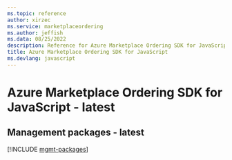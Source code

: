 ```yaml
---
ms.topic: reference
author: xirzec
ms.service: marketplaceordering
ms.author: jeffish
ms.data: 08/25/2022
description: Reference for Azure Marketplace Ordering SDK for JavaScript
title: Azure Marketplace Ordering SDK for JavaScript
ms.devlang: javascript
---
```

# Azure Marketplace Ordering SDK for JavaScript - latest

## Management packages - latest
[!INCLUDE [mgmt-packages](marketplace-ordering-mgmt-index.md)]